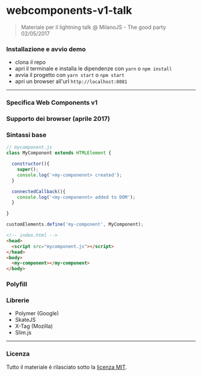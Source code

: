 # webcomponents-v1-talk
> Materiale per il lightning talk @ MilanoJS - The good party 02/05/2017

### Installazione e avvio demo
* clona il repo
* apri il terminale e installa le dipendenze con ```yarn``` o ```npm install```
* avvia il progetto con ```yarn start``` o ```npm start```
* apri un browser all'url ```http://localhost:8081```

---

### Specifica Web Components v1

### Supporto dei browser (aprile 2017)

### Sintassi base

```javascript
// mycomponent.js
class MyComponent extends HTMLElement {

  constructor(){
    super();
    console.log('<my-componennt> created');
  }

  connectedCallback(){
    console.log('<my-componennt> added to DOM');
  }

}

customElements.define('my-component', MyComponent);
```

```html
<!-- index.html -->
<head>
  <script src="mycomponent.js"></script>
</head>
<body>
  <my-component></my-component>
</body>
```

### Polyfill

### Librerie
* Polymer (Google)
* SkateJS
* X-Tag (Mozilla)
* Slim.js

---

### Licenza
Tutto il materiale è rilasciato sotto la [licenza MIT](LICENSE).
